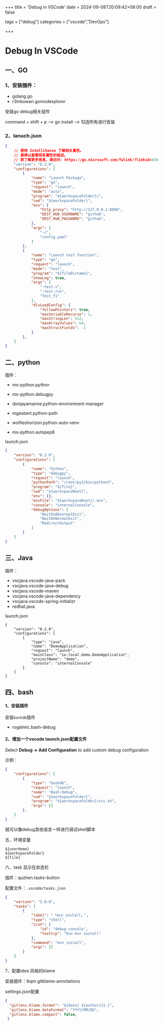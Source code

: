 +++
title = 'Debug in VSCode'
date = 2024-09-08T20:09:42+08:00
draft = false

tags = ["debug"]
categories = ["vscode","DevOps"]

+++



# Debug In VSCode



## 一、GO

### 1、安装插件：

* golang.go
* r3inbowari.gomodexplorer

安装go debug相关组件

command + shift + p --> go install --> 勾选所有进行安装



### 2、lanuch.json

```json
{
    // 使用 IntelliSense 了解相关属性。 
    // 悬停以查看现有属性的描述。
    // 欲了解更多信息，请访问: https://go.microsoft.com/fwlink/?linkid=830387
    "version": "0.2.0",
    "configurations": [
        {
            "name": "Launch Package",
            "type": "go",
            "request": "launch",
            "mode": "auto",
            "program": "${workspaceFolder}/",
            "cwd": "${workspaceFolder}",
            "env": {
                "http_proxy": "http://127.0.0.1:8888",
                "DEST_HUB_USERNAME": "github",
                "DEST_HUB_PASSWORD": "github",
            },
            "args": [
                "-c",
                "config.yaml"
            ]
        },
        {
            "name": "Launch test function",
            "type": "go",
            "request": "launch",
            "mode": "test",
            "program": "${fileDirname}",
            "showLog": true,
            "args": [
                "-test.v",
                "-test.run",
                "Test_f1"
            ],
            "dlvLoadConfig": {
                "followPointers": true,
                "maxVariableRecurse": 1,
                "maxStringLen": 512,
                "maxArrayValues": 64,
                "maxStructFields": -1
            }
        },
    ]
}
```



## 二、python

插件：

* ms-python.python

* ms-python.debugpy
  
* donjayamanne.python-environment-manager

* mgesbert.python-path

* wolfieshorizon.python-auto-venv

* ms-python.autopep8



launch.json

```json
{
    "version": "0.2.0",
    "configurations": [
        {
            "name": "Python",
            "type": "debugpy",
            "request": "launch",
            "pythonPath": "/root/py3/bin/python3",
            "program": "${file}",
            "cwd": "${workspaceRoot}",
            "env": {},
            "envFile": "${workspaceRoot}/.env",
            "console": "internalConsole",
            "debugOptions": [
                "WaitOnAbnormalExit",
                "WaitOnNormalExit",
                "RedirectOutput"
            ]
        }
    ]
}

```





## 三、Java

插件：

* vscjava.vscode-java-pack
* vscjava.vscode-java-debug
* vscjava.vscode-maven
* vscjava.vscode-java-dependency
* vscjava.vscode-spring-initializr
* redhat.java



launch.json

```
{
    "version": "0.2.0",
    "configurations": [
        {
            "type": "java",
            "name": "DemoApplication",
            "request": "launch",
            "mainClass": "io.local.demo.DemoApplication",
            "projectName": "demo",
            "console": "internalConsole"
        }
    ]
}
```



## 四、bash

#### 1、安装插件

安装`bashdb`插件

* rogalmic.bash-debug



#### 2、增加一个vscode launch.json配置文件

Select **Debug -> Add Configuration** to add custom debug configuration

示例：

```json
{
    "configurations": [
        {
            "type": "bashdb",
            "request": "launch",
            "name": "Bash-Debug",
            "cwd": "${workspaceFolder}",
            "program": "${workspaceFolder}/ccc.sh",
            "args": []
        },
    ]
}
```

就可以像debug其他语言一样进行调试shell脚本



五、环境变量

```
${userHome}
${workspaceFolder} 
${file} 
```



六、task 显示在状态栏

插件：quzhen.tasks-button

配置文件：`.vscode/tasks.json `

```json
{
    "version": "2.0.0",
    "tasks": [
        {
            "label": "「mvn install」",
            "type": "shell",
            "icon": {
                "id": "debug-console",
                "tooltip": "Run mvn install"
            },
            "command": "mvn install",
            "args": []
        }
    ]
}
```

7、配置idea 风格的blame

安装插件：lkqm.gitblame-annotations

settings.json配置

```json
{ 
  "gitlens.blame.format": "${date} ${author|11-}",
  "gitlens.blame.dateFormat": "YYYY/MM/DD",
  "gitlens.blame.compact": false,
 }
```


